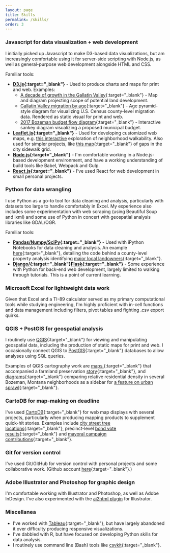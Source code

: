 ```yaml
---
layout: page
title: Skills
permalink: /skills/
order: 3
---
```


### Javascript for data visualization + web development 

I initially picked up Javascript to make D3-based data visualizations, but am increasingly comfortable using it for server-side scripting with Node.js, as well as general-purpose web development alongside HTML and CSS.

Familiar tools:
- **[D3.js](https://d3js.org/){:target="_blank"}** - Used to produce charts and maps for print and web. Examples:
    -  [A decade of growth in the Gallatin Valley](http://www.bozemandailychronicle.com/a-decade-of-growth-in-the-gallatin-valley/html_b3d169bc-bb7a-596c-ae05-a8fea2de0aee.html){:target="_blank"} - Map and diagram projecting scope of potential land development.
    -  [Gallatin Valley migration by age](http://www.bozemandailychronicle.com/gallatin-county-migration-by-age/image_abc65da9-3f7d-50c4-be26-80c25dd7c7d3.html){:target="_blank"} - Age pyramid-style diagram for visualizing U.S. Census county-level migration data. Rendered as static visual for print and web. 
    -  [2017 Bozeman budget flow diagram](http://www.bozemandailychronicle.com/bozeman-budget-flow-diagram/html_8049a0a4-efdc-5cc1-9aae-8566819ab646.html){:target="_blank"} - Interactive sankey diagram visualizing a proposed municipal budget.
- **[Leaflet.js](http://leafletjs.com/){:target="_blank"}** - Used for developing customized web maps, e.g. [this interactive](http://bozemandailychronicle.com/app/newsroom/walkability/index.html) exploration of neighborhood walkability. Also used for simpler projects, like [this map](http://www.bozemandailychronicle.com/bozeman-sidewalk-gaps/html_4f446e5e-6ea1-58dd-9d9c-673d4a11d59b.html){:target="_blank"} of gaps in the city sidewalk grid.
- **[Node.js](https://nodejs.org/en/){:target="_blank"}** - I'm comfortable working in a Node.js-based development environment, and have a working understanding of build tools like Babel, Webpack and Gulp.
- **[React.js](https://facebook.github.io/react/){:target="_blank"}** - I've used React for web development in small personal projects.

### Python for data wrangling

I use Python as a go-to tool for data cleaning and analysis, particularly with datasets too large to handle comfortably in Excel. My experience also includes some experimentation with web scraping (using Beautiful Soup and lxml) and some use of Python in concert with geospatial analysis libraries like GDAL/OGR.

Familiar tools:
- **[Pandas/Numpy/SciPy](https://www.scipy.org/index.html){:target="_blank"}** - Used with iPython Notebooks for data cleaning and analysis. An example [here](https://github.com/eidietrich/gc-property-value-analysis){:target="_blank"}, detailing the code behind a county-level property analysis identifying [major local landowners](http://www.bozemandailychronicle.com/news/economy/who-owns-gallatin-county-the-bozeman-area-s-biggest-property/article_ac36b5ec-1e9c-5f87-b101-aa8cafc2adc4.html){:target="_blank"}.
- **[Django/](https://www.djangoproject.com/){:target="_blank"}[Flask](http://flask.pocoo.org/){:target="_blank"}** - Some experience with Python for back-end web development, largely limited to walking through tutorials. This is a point of current learning.

### Microsoft Excel for lightweight data work

Given that Excel and a TI-89 calculator served as my primary computational tools while studying engineering, I'm highly proficient with in-cell functions and data management including filters, pivot tables and fighting .csv export quirks.

### QGIS + PostGIS for geospatial analysis

I routinely use [QGIS](http://qgis.org/en/site/){:target="_blank"} for viewing and manipulating geospatial data, including the production of static maps for print and web. I occasionally connect QGIS to [PostGIS](http://www.postgis.net/){:target="_blank"} databases to allow analyses using SQL queries.

Examples of QGIS cartography work are [maps ](http://www.bozemandailychronicle.com/gallatin-valley-soil-and-subdivisions/html_e33a0a42-9ea9-517d-b823-349cf8977808.html){:target="_blank"} that accompanied a farmland preservation [story](http://www.bozemandailychronicle.com/news/agriculture/keeping-it-in-ag-with-bozeman-expanding-is-there-a/article_6812b3a4-ce9a-5cab-ba96-967ee2add72f.html){:target="_blank"}, and [diagrams](http://www.bozemandailychronicle.com/news/city/visualizing-density/html_af60ec20-4d58-5dc4-bef3-245ee2d435b1.html){:target="_blank"} comparing relative residential density in several Bozeman, Montana neighborhoods as a sidebar for [a feature on urban sprawl](http://www.bozemandailychronicle.com/news/city/neighbors-may-protest-density-but-bozeman-s-future-is-infill/article_bf772fc0-c3cb-50a3-b958-7202f5863297.html){:target="_blank"}.

### CartoDB for map-making on deadline

I've used [CartoDB](https://carto.com/){:target="_blank"} for web map displays with several projects, particularly when producing mapping products to supplement quick-hit stories. Examples include [city street tree locations](https://eidietrich.carto.com/viz/983c9326-88cf-11e5-b01c-0ea31932ec1d/public_map){:target="_blank"}, precinct-level [bond vote results](https://eidietrich.carto.com/viz/dda70098-a6d0-11e6-a1e9-0e05a8b3e3d7/public_map){:target="_blank"} and [mayoral campaign contributions](https://eidietrich.carto.com/viz/b36bd188-78f9-11e5-83f0-0ecfd53eb7d3/public_map){:target="_blank"}. 

### Git for version control

I've used Git/GitHub for version control with personal projects and some collaborative work. (Github account [here](https://github.com/eidietrich){:target="_blank"}.)

### Adobe Illustrator and Photoshop for graphic design

I'm comfortable working with Illustrator and Photoshop, as well as Adobe InDesign. I've also experimented with the [ai2html plugin](http://ai2html.org/) for Illustrator.

### Miscellanea 
- I've worked with [Tableau](http://www.tableau.com/){:target="_blank"}, but have largely abandoned it over difficulty producing responsive visualizations.
- I've dabbled with R, but have focused on developing Python skills for data analysis.
- I routinely use command line (Bash) tools like [csvkit](https://csvkit.readthedocs.io/){:target="_blank"}.

